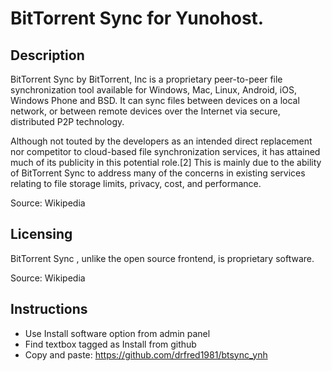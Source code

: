 
BitTorrent Sync for Yunohost.
==========

## Description 

BitTorrent Sync by BitTorrent, Inc is a proprietary peer-to-peer file synchronization tool available for Windows, Mac, Linux, Android, iOS, Windows Phone and BSD. It can sync files between devices on a local network, or between remote devices over the Internet via secure, distributed P2P technology.

Although not touted by the developers as an intended direct replacement nor competitor to cloud-based file synchronization services, it has attained much of its publicity in this potential role.[2] This is mainly due to the ability of BitTorrent Sync to address many of the concerns in existing services relating to file storage limits, privacy, cost, and performance.

Source: Wikipedia


## Licensing

BitTorrent Sync , unlike the open source frontend, is proprietary software.

Source: Wikipedia


## Instructions

 - Use Install software option from admin panel
 - Find textbox tagged as Install from github
 - Copy and paste: https://github.com/drfred1981/btsync_ynh
